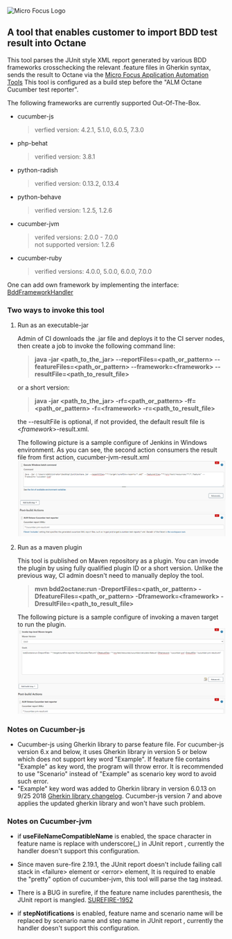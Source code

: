 ![Micro Focus Logo](https://upload.wikimedia.org/wikipedia/commons/thumb/9/9a/Micro_Focus_logo.svg/220px-Micro_Focus_logo.svg.png)
## A tool that enables customer to import BDD test result into Octane

This tool parses the JUnit style XML report generated by various BDD frameworks crosschecking
the relevant .feature files in Gherkin syntax, 
sends the result to Octane via the 
[Micro Focus Application Automation Tools](https://plugins.jenkins.io/hp-application-automation-tools-plugin/)
This tool is configured as a build step before the "ALM Octane Cucumber test reporter". 

The following frameworks are currently supported Out-Of-The-Box. 
- cucumber-js
  > verfied version: 4.2.1, 5.1.0, 6.0.5, 7.3.0
- php-behat
  > verified version: 3.8.1
- python-radish
  > verified version: 0.13.2, 0.13.4 
- python-behave
  > verified version: 1.2.5, 1.2.6
- cucumber-jvm
  > verifed versions: 2.0.0 - 7.0.0  
  > not supported version: 1.2.6
- cucumber-ruby
  > verified versions: 4.0.0, 5.0.0, 6.0.0, 7.0.0

One can add own framework by implementing the interface: [BddFrameworkHandler](./src/main/java/com/microfocus/bdd/api/BddFrameworkHandler.java)

### Two ways to invoke this tool
 1. Run as an executable-jar
    
    Admin of CI downloads the .jar file and deploys it to the CI server nodes,
    then create a job to invoke the following command line: 
     
    >**java -jar <path_to_the_jar> --reportFiles=<path_or_pattern> --featureFiles=<path_or_pattern> --framework=\<framework> --resultFile=\<path_to_result_file>**
    
    or a short version:
    > **java -jar <path_to_the_jar> -rf=<path_or_pattern> -ff=<path_or_pattern> -f=\<framework> -r=\<path_to_result_file>**
    
    the --resultFile is optional, if not provided, the default result file is <*framework*>-result.xml. 
     
    The following picture is a sample configure of Jenkins in Windows environment. As you can see, the second action consumers the result
    file from first action, cucumber-jvm-result.xml
    ![Run as jar](./run_as_jar.png)

 2. Run as a maven plugin

    This tool is published on Maven repository as a plugin. You can invode the plugin by using fully qualified plugin ID
    or a short version. Unlike the previous way, CI admin doesn't need to manually deploy the tool.

    > **mvn bdd2octane:run -DreportFiles=<path_or_pattern> -DfeatureFiles=<path_or_pattern> -Dframework=\<framework> -DresultFile=<path_to_result_file>**

    The following picture is a sample configure of invoking a maven target to run the plugin.
    ![Run as mvn](./run_as_mvn.png)

### Notes on Cucumber-js

* Cucumber-js using Gherkin library to parse feature file. For cucumber-js version 6.x and below, it uses Gherkin
  library in version 5 or below which does not support key word "Example". If feature file contains "Example" as key
  word, the program will throw error. It is recommended to use "Scenario" instead of "Example" as scenario key word to
  avoid such error.
* "Example" key word was added to Gherkin library in version 6.0.13 on 9/25
  2018 [Gherkin library changelog](https://github.com/cucumber/common/blob/main/gherkin/CHANGELOG.md#6013---2018-09-25).
  Cucumber-js version 7 and above applies the updated gherkin library and won't have such problem.

### Notes on Cucumber-jvm
* if **useFileNameCompatibleName** is enabled, the space character in feature name is replace with underscore(_) in JUnit report ,
  currently the handler doesn't support this configuration.
    
* Since maven sure-fire 2.19.1, the JUnit report doesn't include failing call stack in \<failure> element or \<error> element, 
It is required to enable the "pretty" option of cucumber-jvm, this tool will parse the <system-out> tag instead.
  
* There is a BUG in surefire, if the feature name includes parenthesis, the JUnit report is mangled. [SUREFIRE-1952](https://issues.apache.org/jira/browse/SUREFIRE-1952)

* if **stepNotifications** is enabled, feature name and scenario name will be replaced by scenario name and step name in JUnit report ,
  currently the handler doesn't support this configuration.